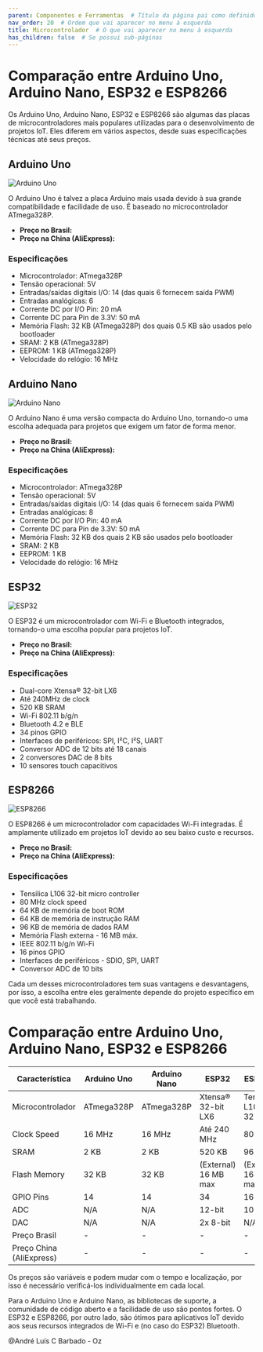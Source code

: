 ```yaml
---
parent: Componentes e Ferramentas  # Título da página pai como definido no index.md
nav_order: 20  # Ordem que vai aparecer no menu à esquerda
title: Microcontrolador  # O que vai aparecer no menu à esquerda
has_children: false  # Se possui sub-páginas
---
```

# Comparação entre Arduino Uno, Arduino Nano, ESP32 e ESP8266

Os Arduino Uno, Arduino Nano, ESP32 e ESP8266 são algumas das placas de microcontroladores mais populares utilizadas para o desenvolvimento de projetos IoT. Eles diferem em vários aspectos, desde suas especificações técnicas até seus preços.

## Arduino Uno

![Arduino Uno](https://www.arduino.cc/en/uploads/Main/ArduinoUno_R3_Front_450px.jpg)

O Arduino Uno é talvez a placa Arduino mais usada devido à sua grande compatibilidade e facilidade de uso. É baseado no microcontrolador ATmega328P.

- **Preço no Brasil:** 
- **Preço na China (AliExpress):** 

### Especificações

- Microcontrolador: ATmega328P
- Tensão operacional: 5V
- Entradas/saídas digitais I/O: 14 (das quais 6 fornecem saída PWM)
- Entradas analógicas: 6
- Corrente DC por I/O Pin: 20 mA
- Corrente DC para Pin de 3.3V: 50 mA
- Memória Flash: 32 KB (ATmega328P) dos quais 0.5 KB são usados pelo bootloader
- SRAM: 2 KB (ATmega328P)
- EEPROM: 1 KB (ATmega328P)
- Velocidade do relógio: 16 MHz

## Arduino Nano

![Arduino Nano](https://www.arduino.cc/en/uploads/Main/ArduinoNanoFront_3_lg.jpg)

O Arduino Nano é uma versão compacta do Arduino Uno, tornando-o uma escolha adequada para projetos que exigem um fator de forma menor.

- **Preço no Brasil:** 
- **Preço na China (AliExpress):** 

### Especificações

- Microcontrolador: ATmega328P
- Tensão operacional: 5V
- Entradas/saídas digitais I/O: 14 (das quais 6 fornecem saída PWM)
- Entradas analógicas: 8
- Corrente DC por I/O Pin: 40 mA
- Corrente DC para Pin de 3.3V: 50 mA
- Memória Flash: 32 KB dos quais 2 KB são usados pelo bootloader
- SRAM: 2 KB
- EEPROM: 1 KB
- Velocidade do relógio: 16 MHz

## ESP32

![ESP32](https://www.espressif.com/sites/default/files/product/esp32/overview/esp32-pico-d4_main.jpg)

O ESP32 é um microcontrolador com Wi-Fi e Bluetooth integrados, tornando-o uma escolha popular para projetos IoT.

- **Preço no Brasil:** 
- **Preço na China (AliExpress):** 

### Especificações

- Dual-core Xtensa® 32-bit LX6
- Até 240MHz de clock
- 520 KB SRAM
- Wi-Fi 802.11 b/g/n
- Bluetooth 4.2 e BLE
- 34 pinos GPIO
- Interfaces de periféricos: SPI, I²C, I²S, UART
- Conversor ADC de 12 bits até 18 canais
- 2 conversores DAC de 8 bits
- 10 sensores touch capacitivos

## ESP8266

![ESP8266](https://www.espressif.com/sites/default/files/product/esp-wroom-02/overview/esp-wroom-02-wifi-module.jpg)

O ESP8266 é um microcontrolador com capacidades Wi-Fi integradas. É amplamente utilizado em projetos IoT devido ao seu baixo custo e recursos.

- **Preço no Brasil:** 
- **Preço na China (AliExpress):** 

### Especificações

- Tensilica L106 32-bit micro controller
- 80 MHz clock speed
- 64 KB de memória de boot ROM
- 64 KB de memória de instrução RAM
- 96 KB de memória de dados RAM
- Memória Flash externa - 16 MB máx.
- IEEE 802.11 b/g/n Wi-Fi
- 16 pinos GPIO
- Interfaces de periféricos - SDIO, SPI, UART
- Conversor ADC de 10 bits

Cada um desses microcontroladores tem suas vantagens e desvantagens, por isso, a escolha entre eles geralmente depende do projeto específico em que você está trabalhando.


# Comparação entre Arduino Uno, Arduino Nano, ESP32 e ESP8266

| Característica | Arduino Uno | Arduino Nano | ESP32 | ESP8266 |
| --- | --- | --- | --- | --- |
| Microcontrolador | ATmega328P | ATmega328P | Xtensa® 32-bit LX6 | Tensilica L106 32-bit |
| Clock Speed | 16 MHz | 16 MHz | Até 240 MHz | 80 MHz |
| SRAM | 2 KB | 2 KB | 520 KB | 96 KB |
| Flash Memory | 32 KB | 32 KB | (External) 16 MB max | (External) 16 MB max |
| GPIO Pins | 14 | 14 | 34 | 16 |
| ADC | N/A | N/A | 12-bit | 10-bit |
| DAC | N/A | N/A | 2x 8-bit | N/A |
| Preço Brasil | - | - | - | - |
| Preço China (AliExpress) | - | - | - | - |

Os preços são variáveis e podem mudar com o tempo e localização, por isso é necessário verificá-los individualmente em cada local.

Para o Arduino Uno e Arduino Nano, as bibliotecas de suporte, a comunidade de código aberto e a facilidade de uso são pontos fortes. O ESP32 e ESP8266, por outro lado, são ótimos para aplicativos IoT devido aos seus recursos integrados de Wi-Fi e (no caso do ESP32) Bluetooth.

@André Luís C Barbado - Oz

